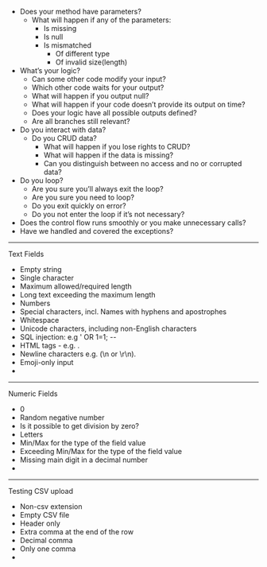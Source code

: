 - Does your method have parameters?
    - What will happen if any of the parameters:
        - Is missing
        - Is null
        - Is mismatched
            - Of different type
            - Of invalid size(length)
- What’s your logic?
    - Can some other code modify your input?
    - Which other code waits for your output?
    - What will happen if you output null?
    - What will happen if your code doesn’t provide its output on time?
    - Does your logic have all possible outputs defined?
    - Are all branches still relevant? 
- Do you interact with data?
    - Do you CRUD data?
        - What will happen if you lose rights to CRUD?
        - What will happen if the data is missing?
        - Can you distinguish between no access and no or corrupted data?
- Do you loop?
    - Are you sure you’ll always exit the loop?
    - Are you sure you need to loop?
    - Do you exit quickly on error?
    - Do you not enter the loop if it’s not necessary?
- Does the control flow runs smoothly or you make unnecessary calls?
- Have we handled and covered the exceptions?

*************************
Text Fields

- Empty string
- Single character
- Maximum allowed/required length
- Long text exceeding the maximum length
- Numbers
- Special characters, incl. Names with hyphens and apostrophes
- Whitespace
- Unicode characters, including non-English characters
- SQL injection: e.g ' OR 1=1; --
- HTML tags - e.g. <script>alert('XSS')</script>.
- Newline characters e.g. (\n or \r\n).
- Emoji-only input
- 

*************************
Numeric Fields

- 0
- Random negative number
- Is it possible to get division by zero?
- Letters
- Min/Max for the type of the field value
- Exceeding Min/Max for the type of the field value
- Missing main digit in a decimal number
- 


*************************
Testing CSV upload

- Non-csv extension
- Empty CSV file
- Header only
- Extra comma at the end of the row
- Decimal comma
- Only one comma
- 







